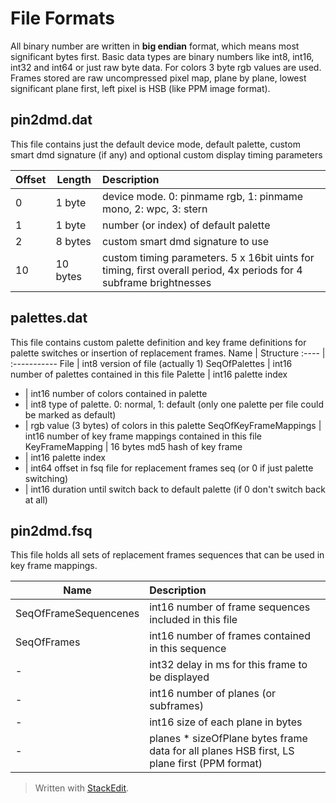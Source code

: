 # File Formats
All binary number are written in **big endian** format, which means most significant bytes first. Basic data types are binary numbers like int8, int16, int32 and int64 or just raw byte data.
For colors 3 byte rgb values are used. Frames stored are raw uncompressed pixel map, plane by plane, lowest significant plane first, left pixel is HSB (like PPM image format).

## pin2dmd.dat

This file contains just the default device mode, default palette, custom smart dmd signature (if any) and optional custom display timing parameters

Offset     | Length | Description
---------- | ------ | :-----------
0 | 1 byte | device mode. 0: pinmame rgb, 1: pinmame mono, 2: wpc, 3: stern
1 | 1 byte | number (or index) of default palette
2 | 8 bytes | custom smart dmd signature to use
10 | 10 bytes | custom timing parameters. 5 x 16bit uints for timing, first overall period, 4x periods for 4 subframe brightnesses

## palettes.dat
This file contains custom palette definition and key frame definitions for palette switches or insertion of replacement frames.
Name | Structure
:---- | :-----------
File | int8 version of file (actually 1)
SeqOfPalettes | int16 number of palettes contained in this file
Palette | int16 palette index
- | int16 number of colors contained in palette
- | int8 type of palette. 0: normal, 1: default (only one palette per file could be marked as default)
-  | rgb value (3 bytes) of colors in this palette
SeqOfKeyFrameMappings |  int16 number of key frame mappings contained in this file
KeyFrameMapping | 16 bytes md5 hash of key frame
- | int16 palette index
- | int64 offset in fsq file for replacement frames seq (or 0 if just palette switching)
- | int16 duration until switch back to default palette (if 0 don't switch back at all)

## pin2dmd.fsq
This file holds all sets of replacement frames sequences that can be used in key frame mappings.

Name | Description
------ | :-----------
SeqOfFrameSequencenes | int16 number of frame sequences included in this file
SeqOfFrames | int16 number of frames contained in this sequence
- | int32 delay in ms for this frame to be displayed
- | int16 number of planes (or subframes)
- | int16 size of each plane in bytes
- | planes * sizeOfPlane bytes frame data for all planes HSB first, LS plane first (PPM format)



> Written with [StackEdit](https://stackedit.io/).